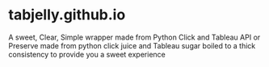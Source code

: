 # tabjelly.github.io
A sweet, Clear, Simple wrapper made from Python Click and Tableau API or Preserve made from python click juice and Tableau sugar boiled to a thick consistency to provide you a sweet experience
